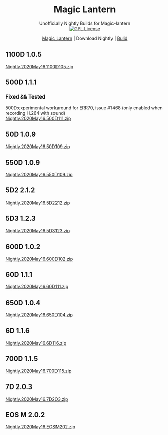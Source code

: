 <link href="https://cdn.jsdelivr.net/gh/jasonm23/markdown-css-themes@gh-pages/swiss.css" rel="stylesheet"></link>
<div align="center">

# Magic Lantern
Unofficially Nightly Builds for Magic-lantern   
[![GPL License](https://img.shields.io/badge/license-GPL-brightgreen.svg)](https://github.com/wanghurui/magic-lantern/blob/master/COPYING)

 [Magic Lantern](https://github.com/wanghurui/magic-lantern/blob/master/README.md) | Download Nightly | [Bulid](https://github.com/wanghurui/magic-lantern/blob/master/Build.md)
</div>

## 1100D 1.0.5 ##
[Nightly.2020May16.1100D105.zip](https://sparkling-silence-6cb0.edge-blog.workers.dev/https://github.com/wanghurui/magic-lantern/releases/download/Nightly.2020May16/magiclantern-Nightly.2020May16.1100D105.zip)

## 500D 1.1.1 ##
### Fixed && Tested ###
500D:experimental workaround for ERR70, issue #1468 (only enabled when recording H.264 with sound)  
[Nightly.2020May16.500D111.zip](https://sparkling-silence-6cb0.edge-blog.workers.dev/https://github.com/wanghurui/magic-lantern/releases/download/Nightly.2020May16/magiclantern-Nightly.2020May16.500D111.zip)

## 50D 1.0.9 ##
[Nightly.2020May16.50D109.zip](https://sparkling-silence-6cb0.edge-blog.workers.dev/https://github.com/wanghurui/magic-lantern/releases/download/Nightly.2020May16/magiclantern-Nightly.2020May16.50D109.zip)

## 550D 1.0.9 ##
[Nightly.2020May16.550D109.zip](https://sparkling-silence-6cb0.edge-blog.workers.dev/https://github.com/wanghurui/magic-lantern/releases/download/Nightly.2020May16/magiclantern-Nightly.2020May16.550D109.zip)

## 5D2 2.1.2 ##
[Nightly.2020May16.5D2212.zip](https://sparkling-silence-6cb0.edge-blog.workers.dev/https://github.com/wanghurui/magic-lantern/releases/download/Nightly.2020May16/magiclantern-Nightly.2020May16.5D2212.zip)

## 5D3 1.2.3 ##
[Nightly.2020May16.5D3123.zip](https://sparkling-silence-6cb0.edge-blog.workers.dev/https://github.com/wanghurui/magic-lantern/releases/download/Nightly.2020May16/magiclantern-Nightly.2020May16.5D3123.zip)

## 600D 1.0.2 ##
[Nightly.2020May16.600D102.zip](https://sparkling-silence-6cb0.edge-blog.workers.dev/https://github.com/wanghurui/magic-lantern/releases/download/Nightly.2020May16/magiclantern-Nightly.2020May16.600D102.zip)

## 60D 1.1.1 ##
[Nightly.2020May16.60D111.zip](https://sparkling-silence-6cb0.edge-blog.workers.dev/https://github.com/wanghurui/magic-lantern/releases/download/Nightly.2020May16/magiclantern-Nightly.2020May16.60D111.zip)

## 650D 1.0.4 ##
[Nightly.2020May16.650D104.zip](https://sparkling-silence-6cb0.edge-blog.workers.dev/https://github.com/wanghurui/magic-lantern/releases/download/Nightly.2020May16/magiclantern-Nightly.2020May16.650D104.zip)

## 6D 1.1.6 ##
[Nightly.2020May16.6D116.zip](https://sparkling-silence-6cb0.edge-blog.workers.dev/https://github.com/wanghurui/magic-lantern/releases/download/Nightly.2020May16/magiclantern-Nightly.2020May16.6D116.zip)

## 700D 1.1.5 ##
[Nightly.2020May16.700D115.zip](https://sparkling-silence-6cb0.edge-blog.workers.dev/https://github.com/wanghurui/magic-lantern/releases/download/Nightly.2020May16/magiclantern-Nightly.2020May16.700D115.zip)

## 7D 2.0.3 ##
[Nightly.2020May16.7D203.zip](https://sparkling-silence-6cb0.edge-blog.workers.dev/https://github.com/wanghurui/magic-lantern/releases/download/Nightly.2020May16/magiclantern-Nightly.2020May16.7D203.zip)

## EOS M 2.0.2 ##
[Nightly.2020May16.EOSM202.zip](https://sparkling-silence-6cb0.edge-blog.workers.dev/https://github.com/wanghurui/magic-lantern/releases/download/Nightly.2020May16/magiclantern-Nightly.2020May16.EOSM202.zip)
